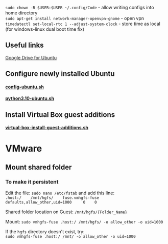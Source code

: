 `sudo chown -R $USER:$USER ~/.config/Code` - allow writing configs into home directory  
`sudo apt-get install network-manager-openvpn-gnome` - open vpn  
`timedatectl set-local-rtc 1 --adjust-system-clock` - store time as local (for windows-linux dual boot time fix)

## Useful links

[Google Drive for Ubuntu](https://linuxconfig.org/google-drive-on-ubuntu-18-04-bionic-beaver-linux)

## Configure newly installed Ubuntu

#### [config-ubuntu.sh](./config-ubuntu.sh)

#### [python3.10-ubuntu.sh](./python3.10-ubuntu.sh)

## Install Virtual Box guest additions

#### [virtual-box-install-guest-additions.sh](./virtual-box-install-guest-additions.sh)


# VMware
## Mount shared folder
### To make it persistent

Edit the file: `sudo nano /etc/fstab` and add this line:  
`.host:/    /mnt/hgfs/    fuse.vmhgfs-fuse    defaults,allow_other,uid=1000     0    0`

Shared folder location on Guest: `/mnt/hgfs/{Folder_Name}`

Mount: `sudo vmhgfs-fuse .host:/ /mnt/hgfs/ -o allow_other -o uid=1000`

If the `hgfs` directory doesn't exist, try:  
`sudo vmhgfs-fuse .host:/ /mnt/ -o allow_other -o uid=1000`

